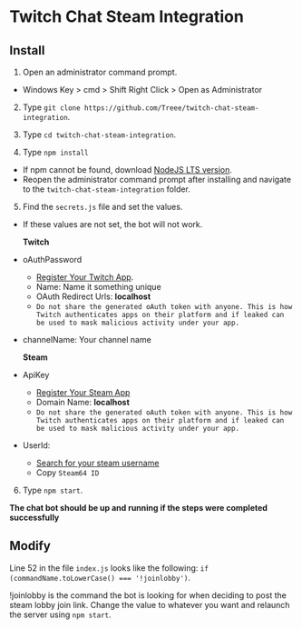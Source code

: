 # Twitch Chat Steam Integration

## Install

1. Open an administrator command prompt.
-   Windows Key > cmd > Shift Right Click > Open as Administrator

2. Type `git clone https://github.com/Treee/twitch-chat-steam-integration`.

3. Type `cd twitch-chat-steam-integration`.

4. Type `npm install`
- If npm cannot be found, download [NodeJS LTS version](https://nodejs.org/en/).
- Reopen the administrator command prompt after installing and navigate to the `twitch-chat-steam-integration` folder. 

5. Find the `secrets.js` file and set the values.
- If these values are not set, the bot will not work.

    **Twitch**
- oAuthPassword

    - [Register Your Twitch App](https://dev.twitch.tv/console/apps/create).
    - Name: Name it something unique
    - OAuth Redirect Urls: **localhost**
    - `Do not share the generated oAuth token with anyone. This is how Twitch authenticates apps on their platform and if leaked can be used to mask malicious activity under your app.`
- channelName: Your channel name

    **Steam**
- ApiKey

    - [Register Your Steam App](https://steamcommunity.com/dev/apikey)
    - Domain Name: **localhost**
    - `Do not share the generated oAuth token with anyone. This is how Twitch authenticates apps on their platform and if leaked can be used to mask malicious activity under your app.`
- UserId:

    - [Search for your steam username](https://steamid.xyz/)
    - Copy `Steam64 ID`

6. Type `npm start`.

**The chat bot should be up and running if the steps were completed successfully**


## Modify

Line 52 in the file `index.js` looks like the following: `if (commandName.toLowerCase() === '!joinlobby')`.

!joinlobby is the command the bot is looking for when deciding to post the steam lobby join link. Change the value to whatever you want and relaunch the server using `npm start`.